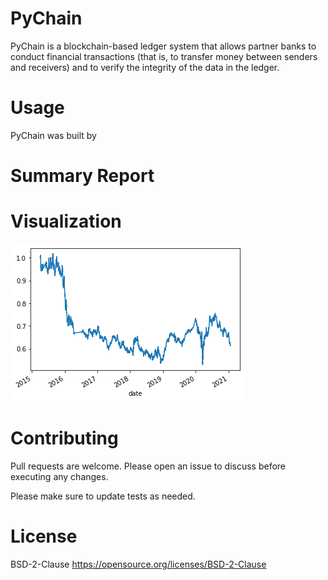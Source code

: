 # PyChain

PyChain is a blockchain-based ledger system that allows partner banks to conduct financial transactions (that is, to transfer money between senders and receivers) and to verify the integrity of the data in the ledger.

# Usage

PyChain was built by 

 
# Summary Report


# Visualization

![alt text](https://github.com/GGCorrochano/ML_Trading_Bot/blob/main/Strategy_Returns_plot.png?raw=true)

# Contributing

Pull requests are welcome. Please open an issue to discuss before executing any changes.

Please make sure to update tests as needed.

# License
BSD-2-Clause https://opensource.org/licenses/BSD-2-Clause

